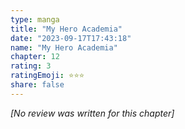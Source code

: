 ```yaml
---
type: manga
title: "My Hero Academia"
date: "2023-09-17T17:43:18"
name: "My Hero Academia"
chapter: 12
rating: 3
ratingEmoji: ⭐️⭐️⭐️
share: false
---
```


*[No review was written for this chapter]*
